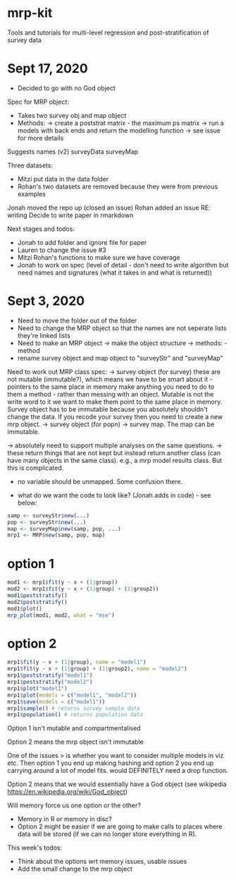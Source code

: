 # mrp-kit
Tools and tutorials for multi-level regression and post-stratification of survey data

# Sept 17, 2020
- Decided to go with no God object

Spec for MRP object:
- Takes two survey obj and map object
- Methods: 
 -> create a poststrat matrix - the maximum ps matrix 
 -> run a models with back ends and return the modelling function
 -> see issue for more details
 
Suggests names (v2)
surveyData 
surveyMap
 
Three datasets:
- Mitzi put data in the data folder
- Rohan's two datasets are removed because they were from previous examples

Jonah moved the repo up (closed an issue)
Rohan added an issue RE: writing
Decide to write paper in rmarkdown

Next stages and todos:
- Jonah to add folder and ignore file for paper
- Lauren to change the issue #3
- Mitzi Rohan's functions to make sure we have coverage 
- Jonah to work on spec (level of detail - don't need to write algorithm but need names and signatures (what it takes in
and what is returned))



# Sept 3, 2020
- Need to move the folder out of the folder
- Need to change the MRP object so that the names are not seperate lists they're linked lists
- Need to make an MRP object 
  -> make the object structure
  -> methods: - method
- rename survey object and map object to "surveyStr" and "surveyMap"
  
 Need to work out MRP class spec:
 -> survey object (for survey) 
    these are not mutable (immutable?), which means we have to be smart about it - pointers to the same place in memory
    make anything you need to do to them a method - rather than messing with an object. Mutable is not the write word to it
    we want to make them point to the same place in memory. Survey object has to be immutable because you absolutely shouldn't change the data. 
    If you recode your survey then you need to create a new mrp object. 
 -> survey object (for popn)
 -> survey map. The map can be immutable. 
 
 -> absolutely need to support multiple analyses on the same questions. 
 -> these return things that are not kept but instead return another class (can have many objects in the same class). e.g., a mrp model results class. But this is 
 complicated. 
 
- no variable should be unmapped. Some confusion there. 

- what do we want the code to look like? (Jonah adds in code) - see below: 
```r
samp <- surveyStr$new(...)
pop <- surveyStr$new(...)
map <- surveyMap$new(samp, pop, ...)
mrp1 <- MRP$new(samp, pop, map)
```

# option 1
```r
mod1 <- mrp1$fit(y ~ x + (1|group))
mod2 <- mrp1$fit(y ~ x + (1|group) + (1|group2))
mod1$poststratify()
mod2$poststratify()
mod1$plot()
mrp_plot(mod1, mod2, what = "mse")
```

# option 2
```r
mrp1$fit(y ~ x + (1|group), name = "model1")
mrp1$fit(y ~ x + (1|group) + (1|group2), name = "model2")
mrp1$poststratify("model1")
mrp1$poststratify("model2")
mrp1$plot("model1")
mrp1$plot(models = c("model1", "model2"))
mrp1$save(models = c("model1"))
mrp1$sample() # returns survey sample data 
mrp1$population() # returns population data
```

Option 1 isn't mutable and compartmentalised

Option 2 means the mrp object isn't immutable 

One of the issues > is whether you want to consider multiple models in viz etc. Then option 1 you end up making hashing and option 2 you end up carrying around a lot
of model fits. would DEFINITELY need a drop function. 

Option 2 means that we would essentially have a God object (see wikipedia https://en.wikipedia.org/wiki/God_object)

Will memory force us one option or the other?
- Memory in R or memory in disc? 
- Option 2 might be easier if we are going to make calls to places where data will be stored (if we can no longer store everything in R). 

This week's todos:
- Think about the options wrt memory issues, usable issues
- Add the small change to the mrp object


